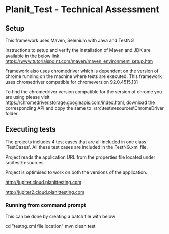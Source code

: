 # Planit_Test - Technical Assessment

## Setup

This framework uses Maven, Selenium with Java and TestNG

Instructions to setup and verify the installation of Maven and JDK are available in the below link.
https://www.tutorialspoint.com/maven/maven_environment_setup.htm

Framework also uses chromedriver which is dependent on the version of chrome running on the machine where tests are executed.
This framework uses chromedriver compatible for chromeversion 92.0.4515.131

To find the chromedriver version compatible for the version of chrome you are using please visit https://chromedriver.storage.googleapis.com/index.html, download the corresponding API and copy the same to .\src\test\resources\ChromeDriver folder.

## Executing tests

The projects includes 4 test cases that are all included in one class 'TestCases'. All these test cases are included in the TestNG.xml file.

Project reads the application URL from the properties file located under src\test\resources.

Project is optimised to work on both the versions of the application.

http://jupiter.cloud.planittesting.com

http://jupiter2.cloud.planittesting.com

### Running from command prompt

This can be done by creating a batch file with below 

cd "testng.xml file location"
mvn clean test

